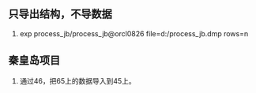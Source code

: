 ## 只导出结构，不导数据

1. exp process_jb/process_jb@orcl0826 file=d:/process_jb.dmp rows=n

## 秦皇岛项目
1. 通过46，把65上的数据导入到45上。